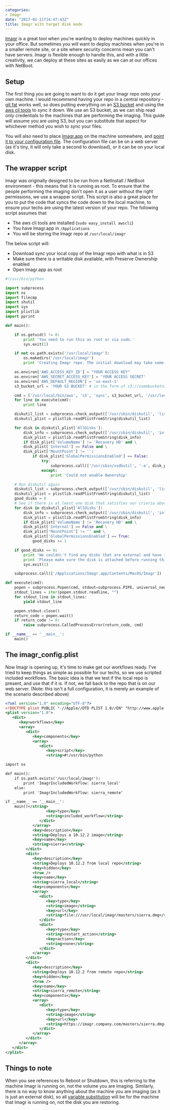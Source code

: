 ```yaml
---
categories:
- Imagr
date: "2017-01-11T14:47:43Z"
title: Imagr with target disk mode
---
```

[Imagr](https://github.com/grahamgilbert/imagr) is a great tool when you're wanting to deploy machines quickly in your office. But sometimes you will want to deploy machines when you're in a smaller remote site, or a site where security concerns mean you can't have servers. Imagr is flexible enough to handle this, and with a little creativity, we can deploy at these sites as easily as we can at our offices with NetBoot.

## Setup

The first thing you are going to want to do it get your Imagr repo onto your own machine. I would recommend having your repo in a central repository - [git fat](https://www.afp548.com/2014/11/24/introduction-to-git-fat-for-munki/) works well, so does putting everything on an [S3 bucket](https://aws.amazon.com/s3/) and using the [aws cli tools](https://aws.amazon.com/cli/) to sync it down. We use an S3 bucket, as we can ship read only credentials to the machines that are performing the imaging. This guide will assume you are using S3, but you can substitute that aspect for whichever method you wish to sync your files. <!--more-->

You will also need to place [Imagr.app](https://github.com/grahamgilbert/imagr/releases) on the machine somewhere, and [point it to your configuration file](https://github.com/grahamgilbert/imagr/wiki/App-Config). The configuration file can be on a web server (as it's tiny, it will only take a second to download), or it can be on your local disk.

## The wrapper script

Imagr was originally designed to be run from a NetInstall / NetBoot environment - this means that it is running as root. To ensure that the people performing the imaging don't open it as a user without the right permissions, we use a wrapper script. This script is also a great place for you to put the code that syncs the code down to the local machine, to ensure your techs are using the latest version of your repo. The following script assumes that:

* The aws cli tools are installed (`sudo easy_install awscli`)
* You have Imagr.app in `/Applications`
* You will be storing the Imagr repo at `/usr/local/imagr`

The below script will:

* Download sync your local copy of the Imagr repo with what is in S3
* Make sure there is a writable disk available, with Preserve Ownership enabled
* Open Imagr.app as root

``` python /usr/local/bin/imagr
#!/usr/bin/python

import subprocess
import os
import filecmp
import shutil
import sys
import plistlib
import pprint

def main():

    if os.getuid() != 0:
        print 'You need to run this as root or via sudo.'
        sys.exit(1)

    if not os.path.exists('/usr/local/imagr'):
        os.makedirs('/usr/local/imagr')
        print 'Creating Imagr repo. The initial download may take some time.'

    os.environ['AWS_ACCESS_KEY_ID'] = "YOUR ACCESS KEY"
    os.environ['AWS_SECRET_ACCESS_KEY'] = 'YOUR ACCESS SECRET'
    os.environ['AWS_DEFAULT_REGION'] = 'us-east-1'
    s3_bucket_url = 'YOUR S3 BUCKET' # in the form of s3://somebucketname

    cmd = ['/usr/local/bin/aws', 's3', 'sync', s3_bucket_url, '/usr/local/imagr/', '--exclude', '.git/*', '--delete']
    for line in execute(cmd):
        print line

    diskutil_list = subprocess.check_output(['/usr/sbin/diskutil', 'list', '-plist'])
    diskutil_plist = plistlib.readPlistFromString(diskutil_list)

    for disk in diskutil_plist['AllDisks']:
        disk_info = subprocess.check_output(['/usr/sbin/diskutil', 'info', '-plist', disk])
        disk_plist = plistlib.readPlistFromString(disk_info)
        if disk_plist['VolumeName'] != 'Recovery HD' and \
        disk_plist['Internal'] == False and \
        disk_plist['MountPoint'] != '':
            if disk_plist['GlobalPermissionsEnabled'] == False:
                try:
                    subprocess.call(['/usr/sbin/vsdbutil', '-a', disk_plist['MountPoint']])
                except:
                    print 'Could not enable Ownership'

    # Run diskutil again
    diskutil_list = subprocess.check_output(['/usr/sbin/diskutil', 'list', '-plist'])
    diskutil_plist = plistlib.readPlistFromString(diskutil_list)
    good_disks = 0
    # See if there is at least one disk that satisfies our crieria above (+ ownership enabled)
    for disk in diskutil_plist['AllDisks']:
        disk_info = subprocess.check_output(['/usr/sbin/diskutil', 'info', '-plist', disk])
        disk_plist = plistlib.readPlistFromString(disk_info)
        if disk_plist['VolumeName'] != 'Recovery HD' and \
        disk_plist['Internal'] == False and \
        disk_plist['MountPoint'] != '' and \
        disk_plist['GlobalPermissionsEnabled'] == True:
            good_disks += 1

    if good_disks == 0:
        print 'We couldn\'t find any disks that are external and have ignore permissions disabled.'
        print 'Please make sure the disk is attached before running this script.'
        sys.exit(1)

    subprocess.call(['/Applications/Imagr.app/Contents/MacOS/Imagr'])

def execute(cmd):
    popen = subprocess.Popen(cmd, stdout=subprocess.PIPE, universal_newlines=True)
    stdout_lines = iter(popen.stdout.readline, "")
    for stdout_line in stdout_lines:
        yield stdout_line

    popen.stdout.close()
    return_code = popen.wait()
    if return_code != 0:
        raise subprocess.CalledProcessError(return_code, cmd)

if __name__ == '__main__':
    main()
```

## The imagr_config.plist

Now Imagr is opening up, it's time to make get our workflows ready. I've tried to keep things as simple as possible for our techs, so we use scripted included workflows. The basic idea is that we test if the local repo is present, and use that if it is. If not, we fall back to the repo that is on our web server. (Note: this isn't a full configuration, it is merely an example of the scenario described above)

``` xml imagr_config.plist
<?xml version="1.0" encoding="UTF-8"?>
<!DOCTYPE plist PUBLIC "-//Apple//DTD PLIST 1.0//EN" "http://www.apple.com/DTDs/PropertyList-1.0.dtd">
<plist version="1.0">
   <dict>
      <key>workflows</key>
      <array>
         <dict>
            <key>components</key>
            <array>
               <dict>
                  <key>script</key>
                  <string>#!/usr/bin/python

import os

def main():
    if os.path.exists('/usr/local/imagr'):
        print 'ImagrIncludedWorkflow: sierra_local'
    else:
        print 'ImagrIncludedWorkflow: sierra_remote'

if __name__ == '__main__':
    main()</string>
                  <key>type</key>
                  <string>included_workflow</string>
               </dict>
            </array>
            <key>description</key>
            <string>Deploys a 10.12.2 image</string>
            <key>name</key>
            <string>sierra</string>
         </dict>
         <dict>
            <key>description</key>
            <string>Deploys 10.12.2 from local repo</string>
            <key>hidden</key>
            <true />
            <key>name</key>
            <string>sierra_local</string>
            <key>components</key>
            <array>
               <dict>
                  <key>type</key>
                  <string>image</string>
                  <key>url</key>
                  <string>file:///usr/local/imagr/masters/sierra.dmg</string>
               </dict>
               <dict>
                  <key>type</key>
                  <string>restart_action</string>
                  <key>action</key>
                  <string>none</string>
               </dict>
            </array>
         </dict>
         <dict>
            <key>description</key>
            <string>Deploys 10.12.2 from remote repo</string>
            <key>hidden</key>
            <true />
            <key>name</key>
            <string>sierra_remote</string>
            <key>components</key>
            <array>
               <dict>
                  <key>type</key>
                  <string>image</string>
                  <key>url</key>
                  <string>https://imagr.company.com/masters/sierra.dmg</string>
               </dict>
            </array>
         </dict>
      </array>
   </dict>
</plist>
```

## Things to note

When you see references to Reboot or Shutdown, this is referring to the machine Imagr is running on, not the volume you are imaging. Similarly, there is no way to know anything about the machine you are imaging (as it is just an external disk), so all [variable substitution](https://github.com/grahamgilbert/imagr/wiki/Workflow-Config#scripts) will be for the machine that Imagr is running on, not the disk you are restoring.